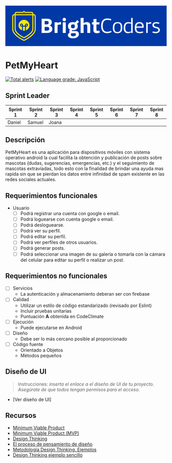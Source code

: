 ![BrightCoders Logo](img/logo-bc.png)

# PetMyHeart
[![Total alerts](https://img.shields.io/lgtm/alerts/g/BC-MAY-21-RN/proyecto-final-m22-pf-t2-reactive-02.svg?logo=lgtm&logoWidth=18)](https://lgtm.com/projects/g/BC-MAY-21-RN/proyecto-final-m22-pf-t2-reactive-02/alerts/) [![Language grade: JavaScript](https://img.shields.io/lgtm/grade/javascript/g/BC-MAY-21-RN/proyecto-final-m22-pf-t2-reactive-02.svg?logo=lgtm&logoWidth=18)](https://lgtm.com/projects/g/BC-MAY-21-RN/proyecto-final-m22-pf-t2-reactive-02/context:javascript)

## Sprint Leader

| Sprint 1 | Sprint 2 | Sprint 3 | Sprint 4 | Sprint 5 | Sprint 6 | Sprint 7 | Sprint 8 |
|---|---|---|---|---|---|---|---|
| Daniel | Samuel | Joana |

## Descripción

PetMyHeart es una aplicación para dispositivos móviles con sistema operativo android la cual facilita la obtención y publicación de posts sobre mascotas (dudas, sugerencias, emergencias, etc.) y el seguimiento de mascotas extraviadas, todo esto con la finalidad de brindar una ayuda mas rapida sin que se pierdan los datos entre infinidad de spam existente en las redes sociales actuales.

## Requerimientos funcionales

- Usuario
  - [ ] Podrá registrar una cuenta con google o email.
  - [ ] Podrá loguearse con cuenta google o email.
  - [ ] Podrá desloguearse.
  - [ ] Podrá ver su perfil.
  - [ ] Podrá editar su perfil.
  - [ ] Podrá ver perfiles de otros usuarios.
  - [ ] Podrá generar posts.
  - [ ] Podrá seleccionar una imagen de su galería o tomarla con la cámara del celular para editar su perfil o realizar un post. 

## Requerimientos no funcionales

 - [ ] Servicios
   - La autenticación y almacenamiento deberan ser con firebase
 - [ ] Calidad
   - Utilizar un estilo de código estandarizado (revisado por Eslint)
   - Incluir pruebas unitarias
   - Puntuación **A** obtenida en CodeClimate
- [ ] Ejecución 
   - Puede ejecutarse en Android
- [ ] Diseño
   - Debe ser lo más cercano posible al proporcionado
- [ ] Código fuente
   - Orientado a Objetos
   - Métodos pequeños

## Diseño de UI
> Instrucciones: *inserta el enlace a el diseño de UI de tu proyecto. Asegúrate de que todos tengan permisos para el acceso.*

- [Ver diseño de UI]

## Recursos

- [Minimum Viable Product](https://www.agilealliance.org/glossary/mvp/#q=~(infinite~false~filters~(tags~(~'mvp))~searchTerm~'~sort~false~sortDirection~'asc~page~1))
- [Minimum Viable Product (MVP)](https://www.productplan.com/glossary/minimum-viable-product/)
- [Design Thinking](https://www.interaction-design.org/literature/topics/design-thinking)
- [El proceso de pensamiento de diseño](https://www.youtube.com/watch?v=_r0VX-aU_T8)
- [Metodología Design Thinking. Ejemplos](https://www.youtube.com/watch?v=_ul3wfKss58)
- [Design Thinking ejemplo sencillo](https://www.youtube.com/watch?v=_H33tA2-j0s)
